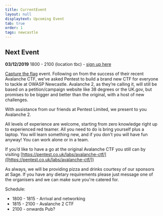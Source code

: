 ```yaml
---
title: CurrentEvent
layout: null
displaytext: Upcoming Event
tab: true
order: 1
tags: newcastle
---
```


## Next Event

**03/12/2019** 1800 - 2100 (location tbc) - [sign up here](https://www.meetup.com/OWASP-Newcastle-Chapter/events/265874769/)

[Capture the flag](https://www.meetup.com/OWASP-Newcastle-Chapter/events/265874769/) event. Following on from the success of their recent Avalanche CTF, we've asked Pentest to build a brand new CTF for everyone to tackle at OWASP Newcastle. Avalanche 2, as they’re calling it, will still be based on a petition/campaign website like 38 degrees or the UK.gov, but promises to be bigger and better than the original, with a host of new challenges.

With assistance from our friends at Pentest Limited, we present to you Avalanche 2.

All levels of experience are welcome, starting from zero knowledge right up to experienced red teamer. All you need to do is bring yourself plus a laptop. You will learn something new, and if you don't you will have fun anyway! You can work alone or in a team.

If you’d like to have a go at the original Avalanche CTF you still can by visiting [https://pentest.co.uk/labs/avalanche-ctf/]([https://pentest.co.uk/labs/avalanche-ctf/])

As always, we will be providing pizza and drinks courtesy of our sponsors at Sage. If you have any dietary requirements please just message one of the organisers and we can make sure you're catered for.

Schedule:

* 1800 - 1815 - Arrival and networking
* 1815 - 2100 - Avalanche 2 CTF
* 2100 - onwards Pub?